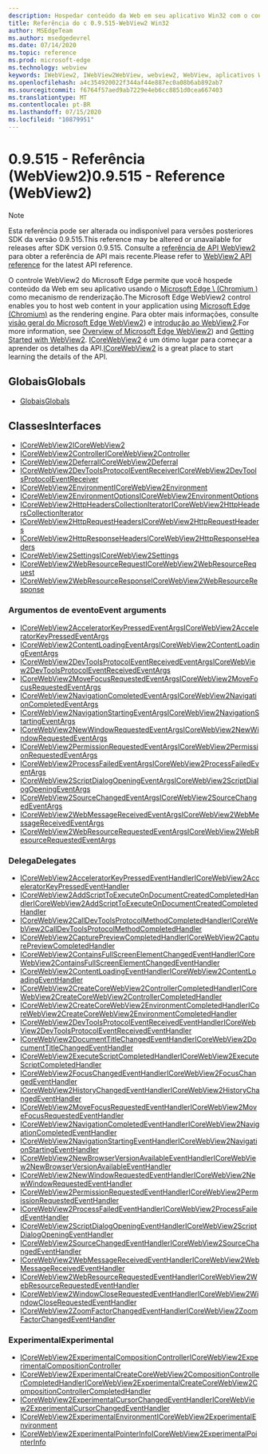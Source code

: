 ```yaml
---
description: Hospedar conteúdo da Web em seu aplicativo Win32 com o controle Microsoft Edge WebView 2
title: Referência do c 0.9.515-WebView2 Win32
author: MSEdgeTeam
ms.author: msedgedevrel
ms.date: 07/14/2020
ms.topic: reference
ms.prod: microsoft-edge
ms.technology: webview
keywords: IWebView2, IWebView2WebView, webview2, WebView, aplicativos Win32, Win32, Edge, ICoreWebView2, ICoreWebView2Controller, controle do navegador, HTML Edge
ms.openlocfilehash: a4c354920022f344af44e887ec0a08b6ab892ab7
ms.sourcegitcommit: f6764f57aed9ab7229e4eb6cc8851d0cea667403
ms.translationtype: MT
ms.contentlocale: pt-BR
ms.lasthandoff: 07/15/2020
ms.locfileid: "10879951"
---
```

# <span data-ttu-id="c60c1-104">0.9.515 - Referência (WebView2)</span><span class="sxs-lookup"><span data-stu-id="c60c1-104">0.9.515 - Reference (WebView2)</span></span>  

> [!NOTE]
> <span data-ttu-id="c60c1-105">Esta referência pode ser alterada ou indisponível para versões posteriores SDK da versão 0.9.515.</span><span class="sxs-lookup"><span data-stu-id="c60c1-105">This reference may be altered or unavailable for releases after SDK version 0.9.515.</span></span> <span data-ttu-id="c60c1-106">Consulte a [referência de API WebView2](../../webview2-api-reference.md) para obter a referência de API mais recente.</span><span class="sxs-lookup"><span data-stu-id="c60c1-106">Please refer to [WebView2 API reference](../../webview2-api-reference.md) for the latest API reference.</span></span>

<span data-ttu-id="c60c1-107">O controle WebView2 do Microsoft Edge permite que você hospede conteúdo da Web em seu aplicativo usando o [Microsoft Edge \ (Chromium \)](https://www.microsoftedgeinsider.com) como mecanismo de renderização.</span><span class="sxs-lookup"><span data-stu-id="c60c1-107">The Microsoft Edge WebView2 control enables you to host web content in your application using [Microsoft Edge \(Chromium\)](https://www.microsoftedgeinsider.com) as the rendering engine.</span></span>  <span data-ttu-id="c60c1-108">Para obter mais informações, consulte [visão geral do Microsoft Edge WebView2](../../index.md)) e [introdução ao WebView2](../../gettingstarted/win32.md).</span><span class="sxs-lookup"><span data-stu-id="c60c1-108">For more information, see [Overview of Microsoft Edge WebView2](../../index.md)) and [Getting Started with WebView2](../../gettingstarted/win32.md).</span></span>  <span data-ttu-id="c60c1-109">[ICoreWebView2](0-9-488/ICoreWebView2.md) é um ótimo lugar para começar a aprender os detalhes da API.</span><span class="sxs-lookup"><span data-stu-id="c60c1-109">[ICoreWebView2](0-9-488/ICoreWebView2.md) is a great place to start learning the details of the API.</span></span>  

## <span data-ttu-id="c60c1-110">Globais</span><span class="sxs-lookup"><span data-stu-id="c60c1-110">Globals</span></span>  

*   [<span data-ttu-id="c60c1-111">Globais</span><span class="sxs-lookup"><span data-stu-id="c60c1-111">Globals</span></span>](0-9-488/webview2-idl.md)  

## <span data-ttu-id="c60c1-112">Classes</span><span class="sxs-lookup"><span data-stu-id="c60c1-112">Interfaces</span></span>  
*   [<span data-ttu-id="c60c1-113">ICoreWebView2</span><span class="sxs-lookup"><span data-stu-id="c60c1-113">ICoreWebView2</span></span>](0-9-488/icorewebview2.md)
*   [<span data-ttu-id="c60c1-114">ICoreWebView2Controller</span><span class="sxs-lookup"><span data-stu-id="c60c1-114">ICoreWebView2Controller</span></span>](0-9-488/icorewebview2controller.md)
*   [<span data-ttu-id="c60c1-115">ICoreWebView2Deferral</span><span class="sxs-lookup"><span data-stu-id="c60c1-115">ICoreWebView2Deferral</span></span>](0-9-488/icorewebview2deferral.md)
*   [<span data-ttu-id="c60c1-116">ICoreWebView2DevToolsProtocolEventReceiver</span><span class="sxs-lookup"><span data-stu-id="c60c1-116">ICoreWebView2DevToolsProtocolEventReceiver</span></span>](0-9-488/icorewebview2devtoolsprotocoleventreceiver.md)
*   [<span data-ttu-id="c60c1-117">ICoreWebView2Environment</span><span class="sxs-lookup"><span data-stu-id="c60c1-117">ICoreWebView2Environment</span></span>](0-9-488/icorewebview2environment.md)
*   [<span data-ttu-id="c60c1-118">ICoreWebView2EnvironmentOptions</span><span class="sxs-lookup"><span data-stu-id="c60c1-118">ICoreWebView2EnvironmentOptions</span></span>](0-9-488/icorewebview2environmentoptions.md)
*   [<span data-ttu-id="c60c1-119">ICoreWebView2HttpHeadersCollectionIterator</span><span class="sxs-lookup"><span data-stu-id="c60c1-119">ICoreWebView2HttpHeadersCollectionIterator</span></span>](0-9-488/icorewebview2httpheaderscollectioniterator.md)
*   [<span data-ttu-id="c60c1-120">ICoreWebView2HttpRequestHeaders</span><span class="sxs-lookup"><span data-stu-id="c60c1-120">ICoreWebView2HttpRequestHeaders</span></span>](0-9-488/icorewebview2httprequestheaders.md)
*   [<span data-ttu-id="c60c1-121">ICoreWebView2HttpResponseHeaders</span><span class="sxs-lookup"><span data-stu-id="c60c1-121">ICoreWebView2HttpResponseHeaders</span></span>](0-9-488/icorewebview2httpresponseheaders.md)
*   [<span data-ttu-id="c60c1-122">ICoreWebView2Settings</span><span class="sxs-lookup"><span data-stu-id="c60c1-122">ICoreWebView2Settings</span></span>](0-9-488/icorewebview2settings.md)
*   [<span data-ttu-id="c60c1-123">ICoreWebView2WebResourceRequest</span><span class="sxs-lookup"><span data-stu-id="c60c1-123">ICoreWebView2WebResourceRequest</span></span>](0-9-488/icorewebview2webresourcerequest.md)
*   [<span data-ttu-id="c60c1-124">ICoreWebView2WebResourceResponse</span><span class="sxs-lookup"><span data-stu-id="c60c1-124">ICoreWebView2WebResourceResponse</span></span>](0-9-488/icorewebview2webresourceresponse.md)

### <span data-ttu-id="c60c1-125">Argumentos de evento</span><span class="sxs-lookup"><span data-stu-id="c60c1-125">Event arguments</span></span>

*   [<span data-ttu-id="c60c1-126">ICoreWebView2AcceleratorKeyPressedEventArgs</span><span class="sxs-lookup"><span data-stu-id="c60c1-126">ICoreWebView2AcceleratorKeyPressedEventArgs</span></span>](0-9-488/icorewebview2acceleratorkeypressedeventargs.md)
*   [<span data-ttu-id="c60c1-127">ICoreWebView2ContentLoadingEventArgs</span><span class="sxs-lookup"><span data-stu-id="c60c1-127">ICoreWebView2ContentLoadingEventArgs</span></span>](0-9-488/icorewebview2contentloadingeventargs.md)
*   [<span data-ttu-id="c60c1-128">ICoreWebView2DevToolsProtocolEventReceivedEventArgs</span><span class="sxs-lookup"><span data-stu-id="c60c1-128">ICoreWebView2DevToolsProtocolEventReceivedEventArgs</span></span>](0-9-488/icorewebview2devtoolsprotocoleventreceivedeventargs.md)
*   [<span data-ttu-id="c60c1-129">ICoreWebView2MoveFocusRequestedEventArgs</span><span class="sxs-lookup"><span data-stu-id="c60c1-129">ICoreWebView2MoveFocusRequestedEventArgs</span></span>](0-9-488/icorewebview2movefocusrequestedeventargs.md)
*   [<span data-ttu-id="c60c1-130">ICoreWebView2NavigationCompletedEventArgs</span><span class="sxs-lookup"><span data-stu-id="c60c1-130">ICoreWebView2NavigationCompletedEventArgs</span></span>](0-9-488/icorewebview2navigationcompletedeventargs.md)
*   [<span data-ttu-id="c60c1-131">ICoreWebView2NavigationStartingEventArgs</span><span class="sxs-lookup"><span data-stu-id="c60c1-131">ICoreWebView2NavigationStartingEventArgs</span></span>](0-9-488/icorewebview2navigationstartingeventargs.md)
*   [<span data-ttu-id="c60c1-132">ICoreWebView2NewWindowRequestedEventArgs</span><span class="sxs-lookup"><span data-stu-id="c60c1-132">ICoreWebView2NewWindowRequestedEventArgs</span></span>](0-9-488/icorewebview2newwindowrequestedeventargs.md)
*   [<span data-ttu-id="c60c1-133">ICoreWebView2PermissionRequestedEventArgs</span><span class="sxs-lookup"><span data-stu-id="c60c1-133">ICoreWebView2PermissionRequestedEventArgs</span></span>](0-9-488/icorewebview2permissionrequestedeventargs.md)
*   [<span data-ttu-id="c60c1-134">ICoreWebView2ProcessFailedEventArgs</span><span class="sxs-lookup"><span data-stu-id="c60c1-134">ICoreWebView2ProcessFailedEventArgs</span></span>](0-9-488/icorewebview2processfailedeventargs.md)
*   [<span data-ttu-id="c60c1-135">ICoreWebView2ScriptDialogOpeningEventArgs</span><span class="sxs-lookup"><span data-stu-id="c60c1-135">ICoreWebView2ScriptDialogOpeningEventArgs</span></span>](0-9-488/icorewebview2scriptdialogopeningeventargs.md)
*   [<span data-ttu-id="c60c1-136">ICoreWebView2SourceChangedEventArgs</span><span class="sxs-lookup"><span data-stu-id="c60c1-136">ICoreWebView2SourceChangedEventArgs</span></span>](0-9-488/icorewebview2sourcechangedeventargs.md)
*   [<span data-ttu-id="c60c1-137">ICoreWebView2WebMessageReceivedEventArgs</span><span class="sxs-lookup"><span data-stu-id="c60c1-137">ICoreWebView2WebMessageReceivedEventArgs</span></span>](0-9-488/icorewebview2webmessagereceivedeventargs.md)
*   [<span data-ttu-id="c60c1-138">ICoreWebView2WebResourceRequestedEventArgs</span><span class="sxs-lookup"><span data-stu-id="c60c1-138">ICoreWebView2WebResourceRequestedEventArgs</span></span>](0-9-488/icorewebview2webresourcerequestedeventargs.md)

### <span data-ttu-id="c60c1-139">Delega</span><span class="sxs-lookup"><span data-stu-id="c60c1-139">Delegates</span></span>

*   [<span data-ttu-id="c60c1-140">ICoreWebView2AcceleratorKeyPressedEventHandler</span><span class="sxs-lookup"><span data-stu-id="c60c1-140">ICoreWebView2AcceleratorKeyPressedEventHandler</span></span>](0-9-488/icorewebview2acceleratorkeypressedeventhandler.md)
*   [<span data-ttu-id="c60c1-141">ICoreWebView2AddScriptToExecuteOnDocumentCreatedCompletedHandler</span><span class="sxs-lookup"><span data-stu-id="c60c1-141">ICoreWebView2AddScriptToExecuteOnDocumentCreatedCompletedHandler</span></span>](0-9-488/icorewebview2addscripttoexecuteondocumentcreatedcompletedhandler.md)
*   [<span data-ttu-id="c60c1-142">ICoreWebView2CallDevToolsProtocolMethodCompletedHandler</span><span class="sxs-lookup"><span data-stu-id="c60c1-142">ICoreWebView2CallDevToolsProtocolMethodCompletedHandler</span></span>](0-9-488/icorewebview2calldevtoolsprotocolmethodcompletedhandler.md)
*   [<span data-ttu-id="c60c1-143">ICoreWebView2CapturePreviewCompletedHandler</span><span class="sxs-lookup"><span data-stu-id="c60c1-143">ICoreWebView2CapturePreviewCompletedHandler</span></span>](0-9-488/icorewebview2capturepreviewcompletedhandler.md)
*   [<span data-ttu-id="c60c1-144">ICoreWebView2ContainsFullScreenElementChangedEventHandler</span><span class="sxs-lookup"><span data-stu-id="c60c1-144">ICoreWebView2ContainsFullScreenElementChangedEventHandler</span></span>](0-9-488/icorewebview2containsfullscreenelementchangedeventhandler.md)
*   [<span data-ttu-id="c60c1-145">ICoreWebView2ContentLoadingEventHandler</span><span class="sxs-lookup"><span data-stu-id="c60c1-145">ICoreWebView2ContentLoadingEventHandler</span></span>](0-9-488/icorewebview2contentloadingeventhandler.md)
*   [<span data-ttu-id="c60c1-146">ICoreWebView2CreateCoreWebView2ControllerCompletedHandler</span><span class="sxs-lookup"><span data-stu-id="c60c1-146">ICoreWebView2CreateCoreWebView2ControllerCompletedHandler</span></span>](0-9-488/icorewebview2createcorewebview2controllercompletedhandler.md)
*   [<span data-ttu-id="c60c1-147">ICoreWebView2CreateCoreWebView2EnvironmentCompletedHandler</span><span class="sxs-lookup"><span data-stu-id="c60c1-147">ICoreWebView2CreateCoreWebView2EnvironmentCompletedHandler</span></span>](0-9-488/icorewebview2createcorewebview2environmentcompletedhandler.md)
*   [<span data-ttu-id="c60c1-148">ICoreWebView2DevToolsProtocolEventReceivedEventHandler</span><span class="sxs-lookup"><span data-stu-id="c60c1-148">ICoreWebView2DevToolsProtocolEventReceivedEventHandler</span></span>](0-9-488/icorewebview2devtoolsprotocoleventreceivedeventhandler.md)
*   [<span data-ttu-id="c60c1-149">ICoreWebView2DocumentTitleChangedEventHandler</span><span class="sxs-lookup"><span data-stu-id="c60c1-149">ICoreWebView2DocumentTitleChangedEventHandler</span></span>](0-9-488/icorewebview2documenttitlechangedeventhandler.md)
*   [<span data-ttu-id="c60c1-150">ICoreWebView2ExecuteScriptCompletedHandler</span><span class="sxs-lookup"><span data-stu-id="c60c1-150">ICoreWebView2ExecuteScriptCompletedHandler</span></span>](0-9-488/icorewebview2executescriptcompletedhandler.md)
*   [<span data-ttu-id="c60c1-151">ICoreWebView2FocusChangedEventHandler</span><span class="sxs-lookup"><span data-stu-id="c60c1-151">ICoreWebView2FocusChangedEventHandler</span></span>](0-9-488/icorewebview2focuschangedeventhandler.md)
*   [<span data-ttu-id="c60c1-152">ICoreWebView2HistoryChangedEventHandler</span><span class="sxs-lookup"><span data-stu-id="c60c1-152">ICoreWebView2HistoryChangedEventHandler</span></span>](0-9-488/icorewebview2historychangedeventhandler.md)
*   [<span data-ttu-id="c60c1-153">ICoreWebView2MoveFocusRequestedEventHandler</span><span class="sxs-lookup"><span data-stu-id="c60c1-153">ICoreWebView2MoveFocusRequestedEventHandler</span></span>](0-9-488/icorewebview2movefocusrequestedeventhandler.md)
*   [<span data-ttu-id="c60c1-154">ICoreWebView2NavigationCompletedEventHandler</span><span class="sxs-lookup"><span data-stu-id="c60c1-154">ICoreWebView2NavigationCompletedEventHandler</span></span>](0-9-488/icorewebview2navigationcompletedeventhandler.md)
*   [<span data-ttu-id="c60c1-155">ICoreWebView2NavigationStartingEventHandler</span><span class="sxs-lookup"><span data-stu-id="c60c1-155">ICoreWebView2NavigationStartingEventHandler</span></span>](0-9-488/icorewebview2navigationstartingeventhandler.md)
*   [<span data-ttu-id="c60c1-156">ICoreWebView2NewBrowserVersionAvailableEventHandler</span><span class="sxs-lookup"><span data-stu-id="c60c1-156">ICoreWebView2NewBrowserVersionAvailableEventHandler</span></span>](0-9-488/icorewebview2newbrowserversionavailableeventhandler.md)
*   [<span data-ttu-id="c60c1-157">ICoreWebView2NewWindowRequestedEventHandler</span><span class="sxs-lookup"><span data-stu-id="c60c1-157">ICoreWebView2NewWindowRequestedEventHandler</span></span>](0-9-488/icorewebview2newwindowrequestedeventhandler.md)
*   [<span data-ttu-id="c60c1-158">ICoreWebView2PermissionRequestedEventHandler</span><span class="sxs-lookup"><span data-stu-id="c60c1-158">ICoreWebView2PermissionRequestedEventHandler</span></span>](0-9-488/icorewebview2permissionrequestedeventhandler.md)
*   [<span data-ttu-id="c60c1-159">ICoreWebView2ProcessFailedEventHandler</span><span class="sxs-lookup"><span data-stu-id="c60c1-159">ICoreWebView2ProcessFailedEventHandler</span></span>](0-9-488/icorewebview2processfailedeventhandler.md)
*   [<span data-ttu-id="c60c1-160">ICoreWebView2ScriptDialogOpeningEventHandler</span><span class="sxs-lookup"><span data-stu-id="c60c1-160">ICoreWebView2ScriptDialogOpeningEventHandler</span></span>](0-9-488/icorewebview2scriptdialogopeningeventhandler.md)
*   [<span data-ttu-id="c60c1-161">ICoreWebView2SourceChangedEventHandler</span><span class="sxs-lookup"><span data-stu-id="c60c1-161">ICoreWebView2SourceChangedEventHandler</span></span>](0-9-488/icorewebview2sourcechangedeventhandler.md)
*   [<span data-ttu-id="c60c1-162">ICoreWebView2WebMessageReceivedEventHandler</span><span class="sxs-lookup"><span data-stu-id="c60c1-162">ICoreWebView2WebMessageReceivedEventHandler</span></span>](0-9-488/icorewebview2webmessagereceivedeventhandler.md)
*   [<span data-ttu-id="c60c1-163">ICoreWebView2WebResourceRequestedEventHandler</span><span class="sxs-lookup"><span data-stu-id="c60c1-163">ICoreWebView2WebResourceRequestedEventHandler</span></span>](0-9-488/icorewebview2webresourcerequestedeventhandler.md)
*   [<span data-ttu-id="c60c1-164">ICoreWebView2WindowCloseRequestedEventHandler</span><span class="sxs-lookup"><span data-stu-id="c60c1-164">ICoreWebView2WindowCloseRequestedEventHandler</span></span>](0-9-488/icorewebview2windowcloserequestedeventhandler.md)
*   [<span data-ttu-id="c60c1-165">ICoreWebView2ZoomFactorChangedEventHandler</span><span class="sxs-lookup"><span data-stu-id="c60c1-165">ICoreWebView2ZoomFactorChangedEventHandler</span></span>](0-9-488/icorewebview2zoomfactorchangedeventhandler.md)

### <span data-ttu-id="c60c1-166">Experimental</span><span class="sxs-lookup"><span data-stu-id="c60c1-166">Experimental</span></span>

*   [<span data-ttu-id="c60c1-167">ICoreWebView2ExperimentalCompositionController</span><span class="sxs-lookup"><span data-stu-id="c60c1-167">ICoreWebView2ExperimentalCompositionController</span></span>](0-9-488/icorewebview2experimentalcompositioncontroller.md)
*   [<span data-ttu-id="c60c1-168">ICoreWebView2ExperimentalCreateCoreWebView2CompositionControllerCompletedHandler</span><span class="sxs-lookup"><span data-stu-id="c60c1-168">ICoreWebView2ExperimentalCreateCoreWebView2CompositionControllerCompletedHandler</span></span>](0-9-488/icorewebview2experimentalcreatecorewebview2compositioncontrollercompletedhandler.md)
*   [<span data-ttu-id="c60c1-169">ICoreWebView2ExperimentalCursorChangedEventHandler</span><span class="sxs-lookup"><span data-stu-id="c60c1-169">ICoreWebView2ExperimentalCursorChangedEventHandler</span></span>](0-9-488/icorewebview2experimentalcursorchangedeventhandler.md)
*   [<span data-ttu-id="c60c1-170">ICoreWebView2ExperimentalEnvironment</span><span class="sxs-lookup"><span data-stu-id="c60c1-170">ICoreWebView2ExperimentalEnvironment</span></span>](0-9-488/icorewebview2experimentalenvironment.md)
*   [<span data-ttu-id="c60c1-171">ICoreWebView2ExperimentalPointerInfo</span><span class="sxs-lookup"><span data-stu-id="c60c1-171">ICoreWebView2ExperimentalPointerInfo</span></span>](0-9-488/icorewebview2experimentalpointerinfo.md)
